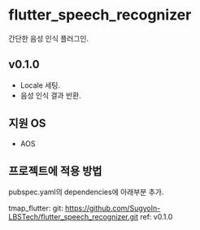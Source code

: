 # flutter_speech_recognizer

간단한 음성 인식 플러그인.

## v0.1.0
 - Locale 세팅.
 - 음성 인식 결과 반환.
 
## 지원 OS
 - AOS

## 프로젝트에 적용 방법

pubspec.yaml의 dependencies에 아래부분 추가.

tmap_flutter:
  git: https://github.com/SugyoIn-LBSTech/flutter_speech_recognizer.git
  ref: v0.1.0
